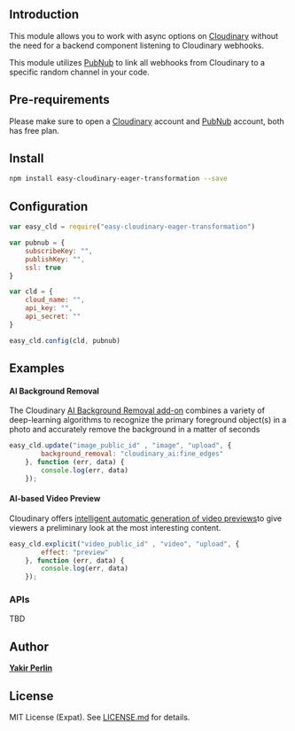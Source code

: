 
## Introduction

This module allows you to work with async options on [Cloudinary](https://cloudinary.com/) without the need for a backend component listening to Cloudinary webhooks. 

This module utilizes [PubNub](https://www.pubnub.com/) to link all webhooks from Cloudinary to a specific random channel in your code.

## Pre-requirements

Please make sure to open a [Cloudinary](https://cloudinary.com/) account and [PubNub](https://www.pubnub.com/) account, both has free plan.
 
## Install

```sh
npm install easy-cloudinary-eager-transformation --save
```
## Configuration

```js
var easy_cld = require("easy-cloudinary-eager-transformation")

var pubnub = {
    subscribeKey: "",
    publishKey: "",
    ssl: true
}

var cld = {
    cloud_name: "",
    api_key: "",
    api_secret: ""
}

easy_cld.config(cld, pubnub)
```

## Examples

#### AI Background Removal
The Cloudinary [AI Background Removal add-on](https://cloudinary.com/documentation/cloudinary_ai_background_removal_addon#:~:text=The%20Cloudinary%20AI%20Background%20Removal,in%20a%20matter%20of%20seconds.) combines a variety of deep-learning algorithms to recognize the primary foreground object(s) in a photo and accurately remove the background in a matter of seconds

```js
easy_cld.update("image_public_id" , "image", "upload", {
        background_removal: "cloudinary_ai:fine_edges"
    }, function (err, data) {
        console.log(err, data)
    });
```

#### AI-based Video Preview
Cloudinary offers [intelligent automatic generation of video previews](https://cloudinary.com/blog/auto_generate_video_previews_with_great_results_every_time)to give viewers a preliminary look at the most interesting content. 

```js
easy_cld.explicit("video_public_id" , "video", "upload", {
        effect: "preview"
    }, function (err, data) {
        console.log(err, data)
    });
```

### APIs

TBD

Author
------
[**Yakir Perlin**](https://www.linkedin.com/in/yakirperlin/)

License
-------
MIT License (Expat). See [LICENSE.md](https://github.com/yakirp/easy-cloudinary-eager-transformation/blob/main/LICENSE) for details.

